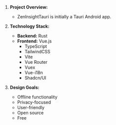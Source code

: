 1. **Project Overview:**
   - ZenInsightTauri is initially a Tauri Android app.

2. **Technology Stack:**
   - **Backend:** Rust
   - **Frontend:** Vue.js
     - TypeScript
     - TailwindCSS
     - Vite
     - Vue Router
     - Vuex
     - Vue-i18n
     - Shadcn/UI

3. **Design Goals:**
   - Offline functionality
   - Privacy-focused
   - User-friendly
   - Open source
   - Free